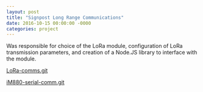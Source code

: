 ```yaml
---
layout: post
title: "Signpost Long Range Communications"
date: 2016-10-15 00:00:00 -0000
categories: project
---
```


Was responsible for choice of the LoRa module, configuration of LoRa
transmission parameters, and creation of a Node.JS library to interface with the module.

[LoRa-comms.git][lora-comms.git]

[iM880-serial-comm.git][im880-serial-comm.git]

[lora-comms.git]: https://github.com/lab11/LoRa-comms
[im880-serial-comm.git]: https://github.com/lab11/iM880-serial-comm
